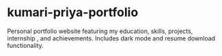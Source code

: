 # kumari-priya-portfolio
Personal portfolio website featuring my education, skills, projects, internship , and achievements. Includes dark mode and resume download functionality.
